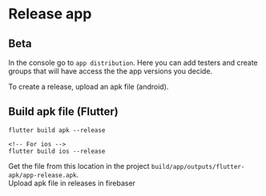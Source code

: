 # Release app

## Beta

In the console go to `app distribution`. Here you can add testers and create groups that will have access the the app versions you decide.

To create a release, upload an apk file (android).


## Build apk file (Flutter)
```
flutter build apk --release

<!-- For ios -->
flutter build ios --release
```

Get the file from this location in the project `build/app/outputs/flutter-apk/app-release.apk`.\
Upload apk file in releases in firebaser